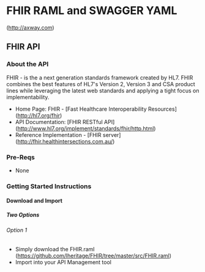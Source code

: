 # FHIR RAML and SWAGGER YAML
(http://axway.com) 

## FHIR API 
### About the API
FHIR - is the a next generation standards framework created by HL7.  FHIR combines the best features of HL7's Version 2, Version 3 and CSA product lines while leveraging the latest web standards and applying a tight focus on implementability. 
- Home Page: FHIR - [Fast Healthcare Interoperability Resources] (http://hl7.org/fhir)
- API Documentation: [FHIR RESTful API] (http://www.hl7.org/implement/standards/fhir/http.html)
- Reference Implementation - [FHIR server] (http://fhir.healthintersections.com.au/)

### Pre-Reqs
- None

### Getting Started Instructions
#### Download and Import
##### Two Options
###### Option 1
- Simply download the FHIR.raml (https://github.com/lheritage/FHIR/tree/master/src/FHIR.raml)
- Import into your API Management tool


